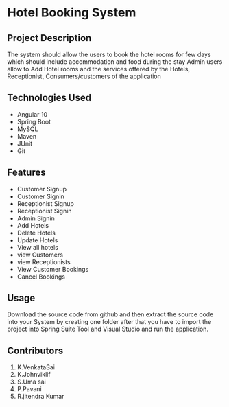 <h1>Hotel Booking System</h1>
<h2>Project Description</h2>
The system should allow the users to book the hotel rooms for few days which should include accommodation and food during the stay Admin users allow to Add Hotel rooms and the services offered by the Hotels, Receptionist, Consumers/customers of the application
<h2>Technologies Used</h2>
<ul>
<li>Angular 10</li>
<li>Spring Boot</li>
<li>MySQL</li>
<li>Maven</li>
<li> JUnit</li>
<li>Git</li>
</ul>
<h2>Features</h2>
<ul>
<li>Customer Signup</li>
<li>Customer Signin</li>
<li>Receptionist Signup</li>
<li>Receptionist Signin</li>
<li>Admin Signin</li>
<li>Add Hotels</li>
<li>Delete Hotels</li>
<li>Update Hotels</li>
<li>View all hotels</li>
<li>view Customers</li>
<li>view Receptionists</li>
<li>View Customer Bookings</li>
<li>Cancel Bookings</li>
</ul>
<h2>Usage</h2>
Download the source code from github and then extract the source code into your System by creating one folder after that you have to import the project into Spring Suite Tool and Visual Studio and run the application.
<h2>Contributors</h2>
<ol>
<li>K.VenkataSai</li>
<li>K.Johnviklif</li>
<li>S.Uma sai</li>
<li>P.Pavani</li>
<li>R.jitendra Kumar</li>
<ol>
